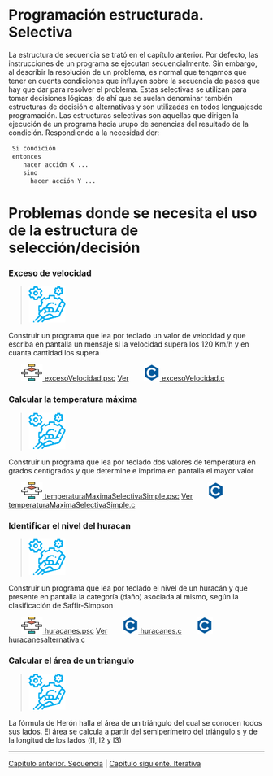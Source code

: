 # Programación estructurada. Selectiva


La estructura de secuencia se trató en el capítulo anterior. Por defecto,  las instrucciones de un programa se ejecutan secuencialmente.
Sin embargo, al describir la resolución de un problema, es normal que tengamos que tener en cuenta condiciones que influyen sobre la secuencia de pasos que hay que dar para resolver el problema. Estas  selectivas se utilizan para tomar decisiones lógicas; de ahí que se suelan denominar también estructuras de decisión o alternativas y son utilizadas en todos lenguajesde programación. Las estructuras selectivas son aquellas que dirigen la ejecución de un programa hacia urupo de senencias del resultado de la condición. Respondiendo a la necesidad der:

```
 Si condición
 entonces
    hacer acción X ...
    sino
      hacer acción Y ...
```


# Problemas donde se necesita el uso de la estructura de selección/decisión


### Exceso de velocidad
>  <img src="iconos/prob.png">
Construir un programa que lea por teclado un valor de velocidad y que escriba en pantalla un mensaje si la velocidad supera los 120 Km/h y en cuanta cantidad los supera

&ensp;&ensp;&ensp;  <img src="iconos/pseudo.png">[  excesoVelocidad.psc](./Selectiva/excesoVelocidad.psc) [Ver](https://github.com/MaterialesProgramacion/ProblemasProgramacion/blob/master/Selectiva/excesoVelocidad.psc)
&ensp;&ensp;&ensp;  <img src="iconos/c.png">[ excesoVelocidad.c](./Selectiva/excesoVelocidad.c)



### Calcular la temperatura máxima
>  <img src="iconos/prob.png">
Construir un programa que lea por teclado dos valores de temperatura en grados centígrados y que determine e imprima en pantalla el mayor valor

&ensp;&ensp;&ensp;  <img src="iconos/pseudo.png">[  temperaturaMaximaSelectivaSimple.psc](./Selectiva/temperaturaMaximaSelectivaSimple.psc) [Ver](https://github.com/MaterialesProgramacion/ProblemasProgramacion/blob/master/Selectiva/temperaturaMaximaSelectivaSimple.psc)
&ensp;&ensp;&ensp;  <img src="iconos/c.png">[ temperaturaMaximaSelectivaSimple.c](./Selectiva/temperaturaMaximaSelectivaSimple.c)



### Identificar el nivel del huracan
>  <img src="iconos/prob.png">
Construir un programa que lea por teclado el nivel de un huracán y que presente en pantalla la categoría (daño) asociada al mismo, según la clasificación de Saffir-Simpson


&ensp;&ensp;&ensp;  <img src="iconos/pseudo.png">[  huracanes.psc](./Selectiva/huracanes.psc) [Ver](https://github.com/MaterialesProgramacion/ProblemasProgramacion/blob/master/Selectiva/huracanes.psc)
&ensp;&ensp;&ensp;  <img src="iconos/c.png">[ huracanes.c](./Selectiva/huracanes.c) &ensp;&ensp;&ensp;  <img src="iconos/c.png">[ huracanesalternativa.c](./Selectiva/huracanes2.c)


### Calcular el área de un triangulo

>  <img src="iconos/prob.png">
La fórmula de Herón halla el área de un triángulo del cual se conocen todos sus lados. El área se calcula a partir del semiperímetro del triángulo s y de la longitud de los lados (l1, l2 y l3)







********************************
[Capítulo anterior. Secuencia](secuencia.md)
|
[Capítulo siguiente. Iterativa](iterativa.md)
